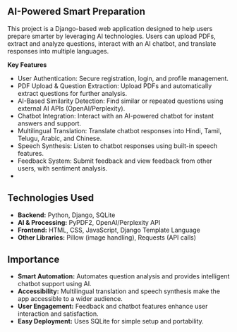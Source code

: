 ## AI-Powered Smart Preparation
This project is a Django-based web application designed to help users prepare smarter by leveraging AI technologies. Users can upload PDFs, extract and analyze questions, interact with an AI chatbot, and translate responses into multiple languages.

**Key Features**
- User Authentication: Secure registration, login, and profile management.
- PDF Upload & Question Extraction: Upload PDFs and automatically extract questions for further analysis.
- AI-Based Similarity Detection: Find similar or repeated questions using external AI APIs (OpenAI/Perplexity).
- Chatbot Integration: Interact with an AI-powered chatbot for instant answers and support.
- Multilingual Translation: Translate chatbot responses into Hindi, Tamil, Telugu, Arabic, and Chinese.
- Speech Synthesis: Listen to chatbot responses using built-in speech features.
- Feedback System: Submit feedback and view feedback from other users, with sentiment analysis.
- 
## **Technologies Used**
- **Backend:** Python, Django, SQLite  
- **AI & Processing:** PyPDF2, OpenAI/Perplexity API  
- **Frontend:** HTML, CSS, JavaScript, Django Template Language  
- **Other Libraries:** Pillow (image handling), Requests (API calls)  

## **Importance**
- **Smart Automation:** Automates question analysis and provides intelligent chatbot support using AI.  
- **Accessibility:** Multilingual translation and speech synthesis make the app accessible to a wider audience.  
- **User Engagement:** Feedback and chatbot features enhance user interaction and satisfaction.  
- **Easy Deployment:** Uses SQLite for simple setup and portability.  

